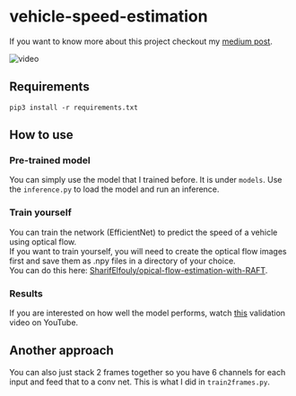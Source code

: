# vehicle-speed-estimation

If you want to know more about this project checkout my [medium post](https://medium.com/p/18b41babda4c/edit).

![video](vis/pred_label_vis.gif)


## Requirements
```Shell
pip3 install -r requirements.txt
```

## How to use

### Pre-trained model

You can simply use the model that I trained before. It is under `models`. Use the `inference.py` to load the model and run an inference.

### Train yourself

You can train the network (EfficientNet) to predict the speed of a vehicle using optical flow.  
 If you want to train yourself, you will need to create the optical flow images first and save them as .npy files in a directory of your choice.  
  You can do this here: [SharifElfouly/opical-flow-estimation-with-RAFT](https://github.com/SharifElfouly/opical-flow-estimation-with-RAFT).

### Results

If you are interested on how well the model performs, watch [this](https://www.youtube.com/watch?v=_Pas8v2dbdc) validation video on YouTube.

## Another approach

You can also just stack 2 frames together so you have 6 channels for each input and feed that to a conv net. This is what I did in `train2frames.py`.
